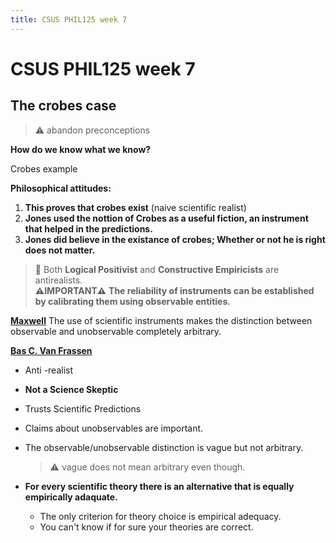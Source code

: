 ```yaml
---
title: CSUS PHIL125 week 7
---
```

# CSUS PHIL125 week 7

## The crobes case 
> :warning: abandon preconceptions 

**How do we know what we know?** 

Crobes example

**Philosophical attitudes:**
1. **This proves that crobes exist** (naive scientific realist)
2. **Jones used the nottion of Crobes as a useful fiction, an instrument that helped in the predictions.**
3. **Jones did believe in the existance of crobes; Whether or not he is right does not matter.** 

> :construction: Both **Logical Positivist** and **Constructive Empiricists** are antirealists.  
**:warning:IMPORTANT:warning:** **The reliability of instruments can be established by calibrating them using observable entities.** 

<u>**Maxwell**</u>
The use of scientific instruments makes the distinction between observable and unobservable completely arbitrary.

<u>**Bas C. Van Frassen**</u>
- Anti -realist
- **Not a Science Skeptic**
- Trusts Scientific Predictions 
- Claims about unobservables are important. 
- The observable/unobservable distinction is vague but not arbitrary.
    > :warning: vague does not mean arbitrary even though.

- **For every scientific theory there is an alternative that is equally empirically adaquate.** 
    - The only  criterion for theory choice is empirical adequacy. 
    - You can't know if for sure your theories are correct. 

